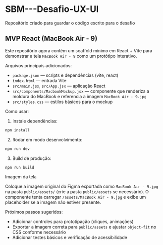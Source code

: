 # SBM---Desafio-UX-UI
Repositório criado para guardar o código escrito para o desafio

## MVP React (MacBook Air - 9)

Este repositório agora contém um scaffold mínimo em React + Vite para demonstrar a tela `MacBook Air - 9` como um protótipo interativo.

Arquivos principais adicionados:

- `package.json` — scripts e dependências (vite, react)
- `index.html` — entrada Vite
- `src/main.jsx`, `src/App.jsx` — aplicação React
- `src/components/MacbookMockup.jsx` — componente que renderiza a moldura do MacBook e referencia a imagem `MacBook Air - 9.jpg`
- `src/styles.css` — estilos básicos para o mockup

Como usar:

1. Instale dependências:

```bash
npm install
```

2. Rodar em modo desenvolvimento:

```bash
npm run dev
```

3. Build de produção:

```bash
npm run build
```

Imagem da tela

Coloque a imagem original do Figma exportada como `MacBook Air - 9.jpg` na pasta `public/assets/` (crie a pasta `public/assets` se necessário). O componente tenta carregar `/assets/MacBook Air - 9.jpg` e exibe um placeholder se a imagem não estiver presente.

Próximos passos sugeridos:

- Adicionar controles para prototipação (cliques, animações)
- Exportar a imagem correta para `public/assets` e ajustar `object-fit` no CSS conforme necessário
- Adicionar testes básicos e verificação de acessibilidade

